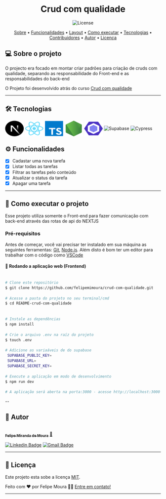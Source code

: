 

<h1 align="center">
	Crud com qualidade
</h1>
<p align="center">

   <img alt="License" src="https://img.shields.io/badge/license-MIT-brightgreen">
   <a href="https://github.com/tgmarinho/README-ecoleta/stargazers">
  </a>

</p>

<p align="center">
 <a href="#-sobre-o-projeto">Sobre</a> •
 <a href="#-funcionalidades">Funcionalidades</a> •
 <a href="#-layout">Layout</a> •
 <a href="#-como-executar-o-projeto">Como executar</a> •
 <a href="#-tecnologias">Tecnologias</a> •
 <a href="#-contribuidores">Contribuidores</a> •
 <a href="#-autor">Autor</a> •
 <a href="#user-content--licença">Licença</a>
</p>

## 💻 Sobre o projeto

O projecto era focado em montar criar padrões para criação de cruds com qualidade, separando as responsabilidade do Front-end e as responsabilidades do back-end

O Projeto foi desenvolvido atrás do curso <a href="https://crudcomqualidade.io/">Crud com qualidade</a>

---

## 🛠 Tecnologias

  <img align="center" alt="Next" height="50" width="60" src="https://raw.githubusercontent.com/devicons/devicon/master/icons/nextjs/nextjs-original.svg">
  <img align="center" alt="React" height="50" width="60" src="https://raw.githubusercontent.com/devicons/devicon/master/icons/react/react-original.svg">
  <img align="center" alt="Ts" height="50" width="60" src="https://raw.githubusercontent.com/devicons/devicon/master/icons/typescript/typescript-plain.svg">
    <img align="center" alt="Node" height="50" width="60" src="https://raw.githubusercontent.com/devicons/devicon/master/icons/nodejs/nodejs-original.svg">
    <img align="center" alt="Eslint" height="50" width="60" src="https://raw.githubusercontent.com/devicons/devicon/master/icons/eslint/eslint-original.svg">
    <img align="center" alt="Supabase" height="50" width="60" src="https://pipedream.com/s.v0/app_1dBhP3/logo/96">
    <img align="center" alt="Cypress" height="50" width="60" src="https://static-00.iconduck.com/assets.00/cypress-icon-512x511-29zvfts6.png">

## ⚙️ Funcionalidades

- [x] Cadastar uma nova tarefa
- [x] Listar todas as tarefas
- [x] Filtrar as tarefas pelo conteúdo
- [x] Atualizar o status da tarefa
- [x] Apagar uma tarefa

---

## 🚀 Como executar o projeto

Esse projeto utiliza somente o Front-end para fazer comunicação com back-end através das rotas de api do NEXTJS

### Pré-requisitos

Antes de começar, você vai precisar ter instalado em sua máquina as seguintes ferramentas:
[Git](https://git-scm.com), [Node.js](https://nodejs.org/en/).
Além disto é bom ter um editor para trabalhar com o código como [VSCode](https://code.visualstudio.com/)

#### 🧭 Rodando a aplicação web (Frontend)

```bash

# Clone este repositório
$ git clone https://github.com/felipemimoura/crud-com-qualidade.git

# Acesse a pasta do projeto no seu terminal/cmd
$ cd README-crud-com-qualidade


# Instale as dependências
$ npm install

# Crie o arquivo .env na raíz do projeto
$ touch .env

# Adicione as variaáveis de do supabase
 SUPABASE_PUBLIC_KEY=
 SUPABASE_URL=
 SUPABASE_SECRET_KEY=

# Execute a aplicação em modo de desenvolvimento
$ npm run dev

# A aplicação será aberta na porta:3000 - acesse http://localhost:3000

```

--

## 🦸 Autor

<a href="#">
 <img style="border-radius: 50%;" src="https://avatars.githubusercontent.com/u/54039276?v=4" width="100px;" alt=""/>
 <br />
 <sub><b>Felipe Miranda de Moura</b></sub></a> <a href="https://www.linkedin.com/in/felipemimoura/" title="Rocketseat">🚀</a>
 <br />

[![Linkedin Badge](https://img.shields.io/badge/-Felipe_Moura-blue?style=flat-square&logo=Linkedin&logoColor=white&link=https://www.linkedin.com/in/felipemmoura/)](https://www.linkedin.com/in/felipemmoura/)
[![Gmail Badge](https://img.shields.io/badge/-felipemimoura@gmail.com-c14438?style=flat-square&logo=Gmail&logoColor=white&link=mailto:felipemimoura@gmail.com)](mailto:felipemimoura@gmail.com)

---

## 📝 Licença

Este projeto esta sobe a licença [MIT](./LICENSE).

Feito com ❤️ por Felipe Moura 👋🏽 [Entre em contato!](https://www.linkedin.com/in/felipemmoura/)

---
